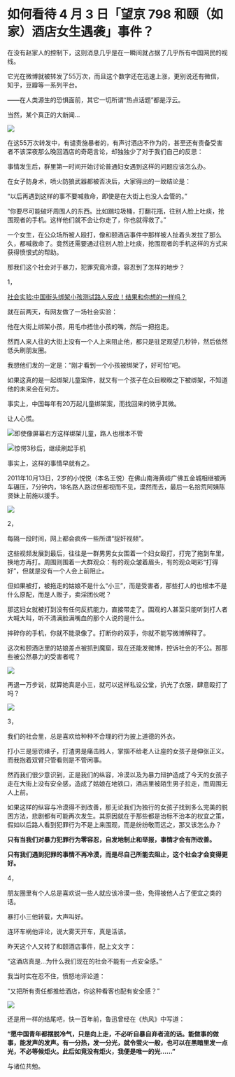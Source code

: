 # 如何看待 4 月 3 日「望京 798 和颐（如家）酒店女生遇袭」事件？

在没有赵家人的控制下，这则消息几乎是在一瞬间就占据了几乎所有中国网民的视线。  

它光在微博就被转发了55万次，而且这个数字还在迅速上涨，更别说还有微信，知乎，豆瓣等一系列平台。

——在人类源生的恐惧面前，其它一切所谓“热点话题”都是浮云。

当然，某个真正的大新闻...

![](https://pic1.zhimg.com/50/07cbb03c308218f99639ea0b17c1bcad_b.jpg)

在这55万次转发中，有谴责施暴者的，有声讨酒店不作为的，甚至还有责备受害者不该深夜那么晚回酒店的奇葩言论，却独独少了对于我们自己的反思：  

事情发生后，群里第一时间开始讨论普通妇女遇到这样的问题应该怎么办。

在女子防身术，喷火防狼武器都被否决后，大家得出的一致结论是：

“以后再遇到这样的事不要喊救命，即使是在大街上也没人会管的。”

“你要尽可能破坏周围人的东西。比如踹垃圾桶，打翻花瓶，往别人脸上吐痰，抢围观者的手机。这样他们就不会让你走了，你也就得救了。”

一个女生，在公众场所被人殴打，像和颐酒店事件中那样被人扯着头发拉了那么久，都喊救命了。竟然还需要通过往别人脸上吐痰，抢围观者的手机这样的方式来获得愤恨式的帮助。

那我们这个社会对于暴力，犯罪究竟冷漠，容忍到了怎样的地步？

1，

[社会实验:中国街头绑架小孩测试路人反应！结果和你想的一样吗？](http://v.qq.com/page/h/0/v/h01903ka0xv.html)  

就在前两天，有网友做了一场社会实验：  

他在大街上绑架小孩，用毛巾捂住小孩的嘴，然后一把抱走。

然而人来人往的大街上没有一个人上来阻止他，都只是驻足观望几秒钟，然后依然低头刷朋友圈。

我想他们发的一定是：“刚才看到一个小孩被绑架了，好可怕”吧。

如果这真的是一起绑架儿童案件，就又有一个孩子在众目睽睽之下被绑架，不知道他的未来会在何方。

事实上，中国每年有20万起儿童绑架案，而找回来的微乎其微。

让人心慌。

![](https://pic3.zhimg.com/50/813bee9c02338421856bb37de545470d_b.jpg)即使像屏幕右方这样绑架儿童，路人也根本不管  

![](https://pic2.zhimg.com/50/01c924fee2f0988829296576089f7b12_b.jpg)惊愕3秒后，继续刷起手机  

事实上，这样的事情早就有之。

2011年10月13日，2岁的小悦悦（本名王悦）在佛山南海黄岐广佛五金城相继被两车碾压，7分钟内，18名路人路过但都视而不见，漠然而去，最后一名拾荒阿姨陈贤妹上前施以援手。

![](https://pic4.zhimg.com/50/ce88f9b9de6407750673e2e882cc0b88_b.jpg)  

2，

每隔一段时间，网上都会疯传一些所谓“捉奸视频”。

这些视频发展到最后，往往是一群男男女女围着一个妇女殴打，打完了拖到车里，换地方再打。周围则围着一大群观众：有的观众皱着眉头，有的观众喝彩“打得好”，但就是没有一个人会上前阻止。

但如果被打，被拖走的姑娘不是什么“小三”，而是受害者，那些打人的也根本不是什么原配，而是人贩子，卖淫团伙呢？

那这妇女就被打到没有任何反抗能力，直接带走了。围观的人甚至只能听到打人者大喊大叫，听不清满脸满嘴血的那个人说的是什么。

摔碎你的手机，你就不能录像了。打断你的双手，你就不能写微博解释了。

这次和颐酒店里的姑娘差点被抓到魔窟，现在还能发微博，控诉社会的不公。那那些被公然暴力的受害者呢？

![](https://pic2.zhimg.com/50/e177b70c9b35751a96690e1768380bbb_b.jpg)  

再退一万步说，就算她真是小三，就可以这样私设公堂，扒光了衣服，肆意殴打了吗？

![](https://pic4.zhimg.com/50/11470d820274bc39152a83cf9a9f1325_b.jpg)

3，  

我们的社会里，总是喜欢给种种不合理的行为披上道德的外衣。

打小三是惩罚婊子，打渣男是痛击贱人，掌掴不给老人让座的女孩子是伸张正义。而我抱着双臂只管看则是不管闲事。  

然而我们很少意识到，正是我们的纵容，冷漠以及为暴力辩护造成了今天的女孩子走在大街上没有安全感，造成了姑娘在地铁口，酒店里被陌生男子拉走，而周围无人上前。

如果这样的纵容与冷漠得不到改善，那无论我们为独行的女孩子找到多么完美的脱困方法，悲剧都有可能再次发生。其原因就在于那些都是治标不治本的权宜之策，假如以后路人看到犯罪行为不是上来围观，而是纷纷敬而远之，那又该怎么办？  

**只有当我们对暴力犯罪行为零容忍，自发地制止和举报，事情才会有所改善。**  

**只有我们遇到犯罪的事情不再冷漠，而是尽自己所能去阻止，这个社会才会变得更好。**  

4，  

朋友圈里有个人总是喜欢说一些人就应该冷漠一些，免得被他人占了便宜之类的话。

暴打小三他转载，大声叫好。

连环车祸他评论，说大雾天开车，真是活该。  

昨天这个人又转了和颐酒店事件，配上文文字：  

“这酒店真是...为什么我们现在的社会不能有一点安全感。”

我当时实在忍不住，愤怒地评论道：

“又把所有责任都推给酒店，你这种看客也配有安全感？”

![](https://pic1.zhimg.com/50/9cd29865477ffa7bcb064385aa3c8726_b.jpg)  

还是用一样的结尾吧，快一百年前，鲁迅曾经在《热风》中写道：

**“愿中国青年都摆脱冷气，只是向上走，不必听自暴自弃者流的话。能做事的做事，能发声的发声。有一分热，发一分光，就令萤火一般，也可以在黑暗里发一点光，不必等候炬火。此后如竟没有炬火，我便是唯一的光……”**

与诸位共勉。